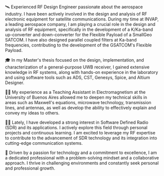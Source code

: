 🛰 Experienced RF Design Engineer passionate about the aerospace industry. I have been actively involved in the design and analysis of RF electronic equipment for satellite communications. During my time at INVAP, a leading aerospace company, I am playing a crucial role in the design and analysis of RF equipment, specifically in the development of a K/Ka-band up-converter and down-converter for the Flexible Payload of a SmallGeo SATCOM. I have also designed parallel coupled filters at Ka-band frequencies, contributing to the development of the GSATCOM's Flexible Payload.

🎓 In my Master's thesis focused on the design, implementation, and characterization of a general-purpose UWB receiver, I gained extensive knowledge in RF systems, along with hands-on experience in the laboratory and using software tools such as ADS, CST, Genesys, Spice, and Altium Designer.

👨‍🏫 My experience as a Teaching Assistant in Electromagnetism at the University of Buenos Aires allowed me to deepen my technical skills in areas such as Maxwell's equations, microwave technology, transmission lines, and antennas, as well as develop the ability to effectively explain and convey my ideas to others.

🕵️‍♂️ Lately, I have developed a strong interest in Software Defined Radio (SDR) and its applications. I actively explore this field through personal projects and continuous learning. I am excited to leverage my RF expertise to contribute to the advancement of SDR technology and its integration into cutting-edge communication systems.

🚀 Driven by a passion for technology and a commitment to excellence, I am a dedicated professional with a problem-solving mindset and a collaborative approach. I thrive in challenging environments and constantly seek personal and professional growth.
